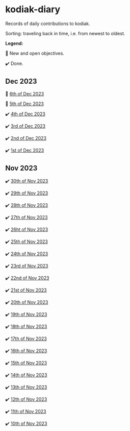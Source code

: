 # kodiak-diary
Records of daily contributions to kodiak.

Sorting: traveling back in time, i.e. from newest to oldest.

**Legend:**

:pencil: New and open objectives.

:heavy_check_mark: Done.

## Dec 2023

:pencil: [6th of Dec 2023](2023-12/2023-12-06.md)

:pencil: [5th of Dec 2023](2023-12/2023-12-05.md)

:heavy_check_mark: [4th of Dec 2023](2023-12/2023-12-04.md)

:heavy_check_mark: [3rd of Dec 2023](2023-12/2023-12-03.md)

:heavy_check_mark: [2nd of Dec 2023](2023-12/2023-12-02.md)

:heavy_check_mark: [1st of Dec 2023](2023-12/2023-12-01.md)

## Nov 2023

:heavy_check_mark: [30th of Nov 2023](2023-11/2023-11-30.md)

:heavy_check_mark: [29th of Nov 2023](2023-11/2023-11-29.md)

:heavy_check_mark: [28th of Nov 2023](2023-11/2023-11-28.md)

:heavy_check_mark: [27th of Nov 2023](2023-11/2023-11-27.md)

:heavy_check_mark: [26ht of Nov 2023](2023-11/2023-11-26.md)

:heavy_check_mark: [25th of Nov 2023](2023-11/2023-11-25.md)

:heavy_check_mark: [24th of Nov 2023](2023-11/2023-11-24.md)

:heavy_check_mark: [23rd of Nov 2023](2023-11/2023-11-23.md)

:heavy_check_mark: [22nd of Nov 2023](2023-11/2023-11-22.md)

:heavy_check_mark: [21st of Nov 2023](2023-11/2023-11-21.md)

:heavy_check_mark: [20th of Nov 2023](2023-11/2023-11-20.md)

:heavy_check_mark: [19th of Nov 2023](2023-11/2023-11-19.md)

:heavy_check_mark: [18th of Nov 2023](2023-11/2023-11-18.md)

:heavy_check_mark: [17th of Nov 2023](2023-11/2023-11-17.md)

:heavy_check_mark: [16th of Nov 2023](2023-11/2023-11-16.md)

:heavy_check_mark: [15th of Nov 2023](2023-11/2023-11-15.md)

:heavy_check_mark: [14th of Nov 2023](2023-11/2023-11-14.md)

:heavy_check_mark: [13th of Nov 2023](2023-11/2023-11-13.md)

:heavy_check_mark: [12th of Nov 2023](2023-11/2023-11-12.md)

:heavy_check_mark: [11th of Nov 2023](2023-11/2023-11-11.md)

:heavy_check_mark: [10th of Nov 2023](2023-11/2023-11-10.md)
